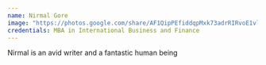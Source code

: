 ```yaml
---
name: Nirmal Gore
image: "https://photos.google.com/share/AF1QipPEfiddqpMxk73adrRIRvoE1vl-vkZKvI8Ut2P-Mbhj3JqUGKO_66biCcbqWpz0bA/photo/AF1QipOm5FJMUMFG8HC6JGjfF58vjLHpsXmE5BQ_K-Wh?key=YW8tSXZmMktMUFVVS3pNZ2pZemw2cVZiSFp1OW5n"
credentials: MBA in International Business and Finance
---
```


Nirmal is an avid writer and a fantastic human being
